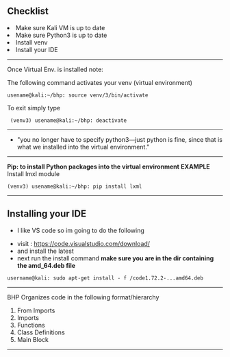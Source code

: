 <h2>Checklist</h2>

<li>Make sure Kali VM is up to date
<li>Make sure Python3 is up to date
<li>Install venv 
<li>Install your IDE

***
Once Virtual Env. is installed note: 

The following command activates your venv (virtual environment) 
````
usename@kali:~/bhp: source venv/3/bin/activate
````
To exit simply type
````
 (venv3) usename@kali:~/bhp: deactivate
 ````
***
* "you no longer have to specify python3—just python is fine, since that is what we installed into the virtual environment."
***

**Pip: to install Python packages into the virtual environment**
**EXAMPLE** Install lmxl module 
 ````
 (venv3) usename@kali:~/bhp: pip install lxml
 ````
*** 

<h2>Installing your IDE</h2> 

* I like VS code so im going to do the following 
- visit : https://code.visualstudio.com/download/ 
- and install the latest 
- next run the install command **make sure you are in the dir containing the amd_64.deb file**
````
username@kali: sudo apt-get install - f /code1.72.2-...amd64.deb
````

****
BHP Organizes code in the following format/hierarchy 
1. From Imports 
2. Imports 
3. Functions 
4. Class Definitions 
5. Main Block 
****








